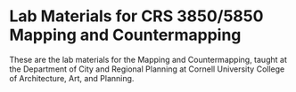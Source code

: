 # Lab Materials for CRS 3850/5850 Mapping and Countermapping
These are the lab materials for the Mapping and Countermapping, taught at the Department of City and Regional Planning at Cornell University College of Architecture, Art, and Planning. 


 
